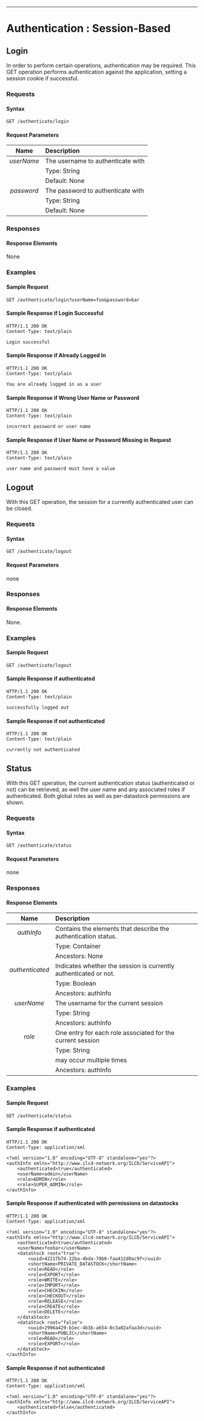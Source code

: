 ---

Authentication : Session-Based
==============

Login
-----

In order to perform certain operations, authentication may be required.
This GET operation performs authentication against the application,
setting a session cookie if successful.

### Requests

#### Syntax

    GET /authenticate/login

#### Request Parameters

| Name           | Description                                               |
| :------------: | :-------------------------------------------------------- |
| *userName*     | The username to authenticate with                         |
|                | Type: String                                              |
|                | Default: None                                             |
| *password*     | The password to authenticate with                         |
|                | Type: String                                              |
|                | Default: None                                             |

### Responses

#### Response Elements

None

### Examples

#### Sample Request

    GET /authenticate/login?userName=foo&password=bar

#### Sample Response if Login Successful

    HTTP/1.1 200 OK
    Content-Type: text/plain

    Login successful

#### Sample Response if Already Logged In

    HTTP/1.1 200 OK
    Content-Type: text/plain

    You are already logged in as a user

#### Sample Response if Wrong User Name or Password

    HTTP/1.1 200 OK
    Content-Type: text/plain

    incorrect password or user name

#### Sample Response if User Name or Password Missing in Request

    HTTP/1.1 200 OK
    Content-Type: text/plain

    user name and password must have a value

Logout
------

With this GET operation, the session for a currently authenticated user
can be closed.

### Requests

#### Syntax

    GET /authenticate/logout

#### Request Parameters

none

### Responses

#### Response Elements

None.

### Examples

#### Sample Request

    GET /authenticate/logout

#### Sample Response if authenticated

    HTTP/1.1 200 OK
    Content-Type: text/plain

    successfully logged out

#### Sample Response if not authenticated

    HTTP/1.1 200 OK
    Content-Type: text/plain

    currently not authenticated

Status
------

With this GET operation, the current authentication status
(authenticated or not) can be retrieved, as well the user name and any
associated roles if authenticated. Both global roles as well as 
per-datastock permissions are shown.

### Requests

#### Syntax

    GET /authenticate/status

#### Request Parameters

none

### Responses

#### Response Elements

| Name           | Description                                               |
| :------------: | :-------------------------------------------------------- |
| *authInfo*     | Contains the elements that describe the authentication status. |
|                | Type: Container                                           |
|                | Ancestors: None                                           |
| *authenticated* | Indicates whether the session is currently authenticated or not. |
|                | Type: Boolean                                             |
|                | Ancestors: authInfo                                       |
| *userName*     | The username for the current session                      |
|                | Type: String                                              |
|                | Ancestors: authInfo                                       |
| *role*         | One entry for each role associated for the current session |
|                | Type: String                                              |
|                | may occur multiple times                                  |
|                | Ancestors: authInfo                                       |

### Examples

#### Sample Request

    GET /authenticate/status

#### Sample Response if authenticated

    HTTP/1.1 200 OK
    Content-Type: application/xml

~~~~ {.myxml}
<?xml version="1.0" encoding="UTF-8" standalone="yes"?>
<authInfo xmlns="http://www.ilcd-network.org/ILCD/ServiceAPI">
    <authenticated>true</authenticated>
    <userName>admin</userName>
    <role>ADMIN</role>
    <role>SUPER_ADMIN</role>
</authInfo>
~~~~


#### Sample Response if authenticated with permissions on datastocks

    HTTP/1.1 200 OK
    Content-Type: application/xml

~~~~ {.myxml}
<?xml version="1.0" encoding="UTF-8" standalone="yes"?>
<authInfo xmlns="http://www.ilcd-network.org/ILCD/ServiceAPI">
    <authenticated>true</authenticated>
    <userName>foobar</userName>
    <dataStock root="true">
		<uuid>42217b74-22ba-4bda-78b6-faa412d0ac9f</uuid>
		<shortName>PRIVATE_DATASTOCK</shortName>
		<role>READ</role>
		<role>EXPORT</role>
		<role>WRITE</role>
		<role>IMPORT</role>
		<role>CHECKIN</role>
		<role>CHECKOUT</role>
		<role>RELEASE</role>
		<role>CREATE</role>
		<role>DELETE</role>
	</dataStock>
	<dataStock root="false">
		<uuid>2996a429-b1ec-4b3b-a654-0c3a02afaa3d</uuid>
		<shortName>PUBLIC</shortName>
		<role>READ</role>
		<role>EXPORT</role>
	</dataStock>
</authInfo>
~~~~


#### Sample Response if not authenticated

    HTTP/1.1 200 OK
    Content-Type: application/xml

~~~~ {.myxml}
<?xml version="1.0" encoding="UTF-8" standalone="yes"?>
<authInfo xmlns="http://www.ilcd-network.org/ILCD/ServiceAPI">
    <authenticated>false</authenticated>
</authInfo>
~~~~
